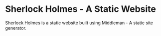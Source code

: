 # Sherlock Holmes - A Static Website
Sherlock Holmes is a static website built using Middleman - A static site generator.
